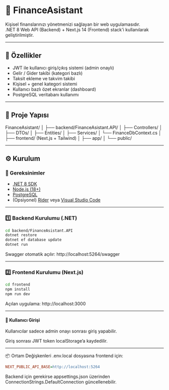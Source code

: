 # 💸 FinanceAsistant

Kişisel finanslarınızı yönetmenizi sağlayan bir web uygulamasıdır.  
.NET 8 Web API (Backend) + Next.js 14 (Frontend) stack'i kullanılarak geliştirilmiştir.

---

## 🚀 Özellikler

- JWT ile kullanıcı giriş/çıkış sistemi (admin onaylı)
- Gelir / Gider takibi (kategori bazlı)
- Taksit ekleme ve takvim takibi
- Kişisel + genel kategori sistemi
- Kullanıcı bazlı özet ekranlar (dashboard)
- PostgreSQL veritabanı kullanımı

---

## 📁 Proje Yapısı

FinanceAsistant/ │ ├── backend/FinanceAsistant.API/ │ ├── Controllers/ │ ├── DTOs/ │ ├── Entities/ │ ├── Services/ │ └── FinanceDbContext.cs │ ├── frontend/ (Next.js + Tailwind) │ ├── app/ │ └── public/

---

## ⚙️ Kurulum

### 🧱 Gereksinimler

- [.NET 8 SDK](https://dotnet.microsoft.com/en-us/download)
- [Node.js (18+)](https://nodejs.org/)
- [PostgreSQL](https://www.postgresql.org/download/)
- (Opsiyonel) [Rider](https://www.jetbrains.com/rider/) veya [Visual Studio Code](https://code.visualstudio.com/)

---

### 1️⃣ Backend Kurulumu (.NET)

```bash
cd backend/FinanceAsistant.API
dotnet restore
dotnet ef database update
dotnet run
```

Swagger otomatik açılır: http://localhost:5264/swagger

---

### 2️⃣ Frontend Kurulumu (Next.js)
```bash
cd frontend
npm install
npm run dev
```

Açılan uygulama: http://localhost:3000

---

#### 🔐 Kullanıcı Girişi
Kullanıcılar sadece admin onayı sonrası giriş yapabilir.

Giriş sonrası JWT token localStorage’a kaydedilir.

---

📦 Ortam Değişkenleri
.env.local dosyasına frontend için:

```ini
NEXT_PUBLIC_API_BASE=http://localhost:5264
```
Backend için gerekirse appsettings.json üzerinden ConnectionStrings.DefaultConnection güncellenebilir.

